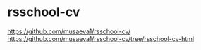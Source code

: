 # rsschool-cv
https://github.com/musaeva1/rsschool-cv/
https://github.com/musaeva1/rsschool-cv/tree/rsschool-cv-html
